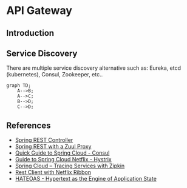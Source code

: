 # API Gateway

## Introduction

## Service Discovery

There are multiple service discovery alternative such as: Eureka, etcd (kubernetes), Consul, Zookeeper, etc..

```mermaid
graph TD;
    A-->B;
    A-->C;
    B-->D;
    C-->D;
```

## References

- [Spring REST Controller](https://www.baeldung.com/spring-requestmapping)
- [Spring REST with a Zuul Proxy](https://www.baeldung.com/spring-rest-with-zuul-proxy)
- [Quick Guide to Spring Cloud - Consul](https://www.baeldung.com/spring-cloud-consul)
- [Guide to Spring Cloud Netflix - Hystrix](https://www.baeldung.com/spring-cloud-netflix-hystrix)
- [Spring Cloud – Tracing Services with Zipkin](https://www.baeldung.com/tracing-services-with-zipkin)
- [Rest Client with Netflix Ribbon](https://www.baeldung.com/spring-cloud-rest-client-with-netflix-ribbon)
- [HATEOAS - Hypertext as the Engine of Application State](https://www.baeldung.com/spring-hateoas-tutorial)
